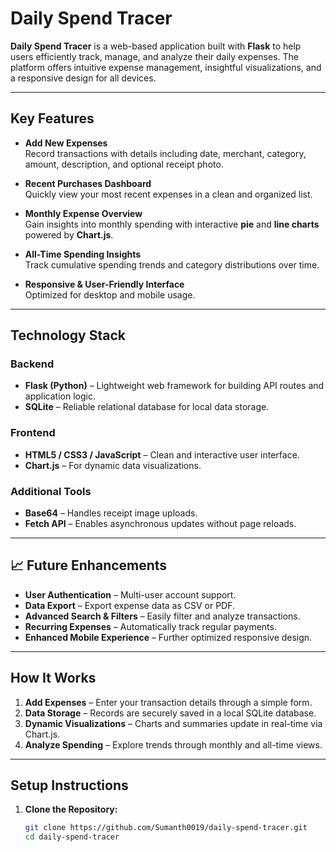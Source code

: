 # Daily Spend Tracer

**Daily Spend Tracer** is a web-based application built with **Flask** to help users efficiently track, manage, and analyze their daily expenses. The platform offers intuitive expense management, insightful visualizations, and a responsive design for all devices.

---

## Key Features

- **Add New Expenses**  
  Record transactions with details including date, merchant, category, amount, description, and optional receipt photo.

- **Recent Purchases Dashboard**  
  Quickly view your most recent expenses in a clean and organized list.

- **Monthly Expense Overview**  
  Gain insights into monthly spending with interactive **pie** and **line charts** powered by **Chart.js**.

- **All-Time Spending Insights**  
  Track cumulative spending trends and category distributions over time.

- **Responsive & User-Friendly Interface**  
  Optimized for desktop and mobile usage.

---

## Technology Stack

### **Backend**
- **Flask (Python)** – Lightweight web framework for building API routes and application logic.  
- **SQLite** – Reliable relational database for local data storage.

### **Frontend**
- **HTML5 / CSS3 / JavaScript** – Clean and interactive user interface.  
- **Chart.js** – For dynamic data visualizations.

### **Additional Tools**
- **Base64** – Handles receipt image uploads.  
- **Fetch API** – Enables asynchronous updates without page reloads.

---

## 📈 Future Enhancements

- **User Authentication** – Multi-user account support.  
- **Data Export** – Export expense data as CSV or PDF.  
- **Advanced Search & Filters** – Easily filter and analyze transactions.  
- **Recurring Expenses** – Automatically track regular payments.  
- **Enhanced Mobile Experience** – Further optimized responsive design.

---

## How It Works

1. **Add Expenses** – Enter your transaction details through a simple form.  
2. **Data Storage** – Records are securely saved in a local SQLite database.  
3. **Dynamic Visualizations** – Charts and summaries update in real-time via Chart.js.  
4. **Analyze Spending** – Explore trends through monthly and all-time views.

---

##  Setup Instructions

1. **Clone the Repository:**
   ```bash
   git clone https://github.com/Sumanth0019/daily-spend-tracer.git
   cd daily-spend-tracer
